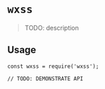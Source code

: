 # `wxss`

> TODO: description

## Usage

```
const wxss = require('wxss');

// TODO: DEMONSTRATE API
```
